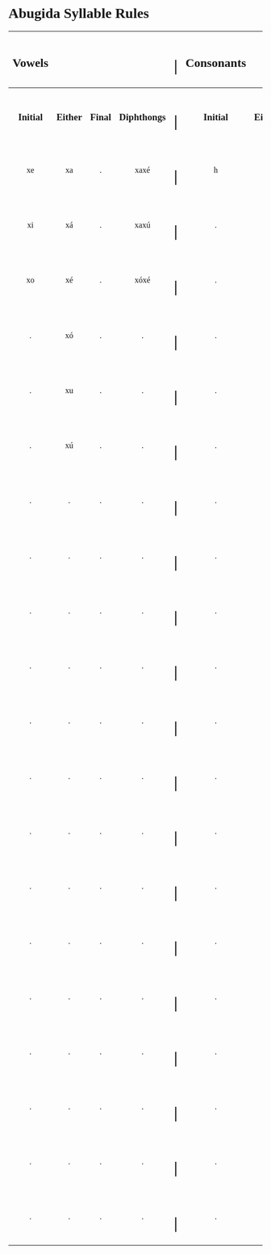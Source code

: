 <style>
    h1, h2, h3 {
        font-family: verdana
    }
    @font-face {
    font-family: "Abugida";
    src: url("D:/Downoads/ProgrammingProjects/godotProjects/concordium/assets/fonts/Abugida/abugida/abugida.ttf") format("truetype");
    }
    ab {
        font-family: "Abugida";
    }

</style>
<h1>Abugida Syllable Rules</h1>

|<h2>Vowels|<h2>|<h2>|<h2>|<h1>\||<h2>Consonants|<h2>|<h2>|<h2>|
|:-:|:-:|:-:|:-:|:-:|:-:|:-:|:-:|:-:|
|<h3>Initial|<h3>Either|<h3>Final|<h3>Diphthongs|<h1>\||<h3>Initial|<h3>Either|<h3>Final|<h3>Clusters|
|<ab>xe|<ab>xa|<ab>.|<ab>xaxé|<h1>\||<ab>h|<ab>b|<ab>ŋ|<ab>ft|
|<ab>xi|<ab>xá|<ab>.|<ab>xaxú|<h1>\||<ab>.|<ab>c|<ab>.|<ab>kt|
|<ab>xo|<ab>xé|<ab>.|<ab>xóxé|<h1>\||<ab>.|<ab>d|<ab>.|<ab>ps|
|<ab>.|<ab>xó|<ab>.|<ab>.|<h1>\||<ab>.|<ab>ð|<ab>.|<ab>pt|
|<ab>.|<ab>xu|<ab>.|<ab>.|<h1>\||<ab>.|<ab>f|<ab>.|<ab>.|
|<ab>.|<ab>xú|<ab>.|<ab>.|<h1>\||<ab>.|<ab>g|<ab>.|<ab>.|
|<ab>.|<ab>.|<ab>.|<ab>.|<h1>\||<ab>.|<ab>j|<ab>.|<ab>.|
|<ab>.|<ab>.|<ab>.|<ab>.|<h1>\||<ab>.|<ab>k|<ab>.|<ab>.|
|<ab>.|<ab>.|<ab>.|<ab>.|<h1>\||<ab>.|<ab>l|<ab>.|<ab>.|
|<ab>.|<ab>.|<ab>.|<ab>.|<h1>\||<ab>.|<ab>m|<ab>.|<ab>.|
|<ab>.|<ab>.|<ab>.|<ab>.|<h1>\||<ab>.|<ab>n|<ab>.|<ab>.|
|<ab>.|<ab>.|<ab>.|<ab>.|<h1>\||<ab>.|<ab>p|<ab>.|<ab>.|
|<ab>.|<ab>.|<ab>.|<ab>.|<h1>\||<ab>.|<ab>r|<ab>.|<ab>.|
|<ab>.|<ab>.|<ab>.|<ab>.|<h1>\||<ab>.|<ab>s|<ab>.|<ab>.|
|<ab>.|<ab>.|<ab>.|<ab>.|<h1>\||<ab>.|<ab>ś|<ab>.|<ab>.|
|<ab>.|<ab>.|<ab>.|<ab>.|<h1>\||<ab>.|<ab>t|<ab>.|<ab>.|
|<ab>.|<ab>.|<ab>.|<ab>.|<h1>\||<ab>.|<ab>þ|<ab>.|<ab>.|
|<ab>.|<ab>.|<ab>.|<ab>.|<h1>\||<ab>.|<ab>v|<ab>.|<ab>.|
|<ab>.|<ab>.|<ab>.|<ab>.|<h1>\||<ab>.|<ab>z|<ab>.|<ab>.|
|<ab>.|<ab>.|<ab>.|<ab>.|<h1>\||<ab>.|<ab>ź|<ab>.|<ab>.|